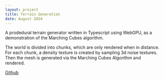 ```yaml
---
layout: project
title: Terrain Generation
date: August 2024
---
```


A prodedural terrain generator written in Typescript using WebGPU, as a demonstration of the Marching Cubes algorithm.

The world is divided into chunks, which are only rendered when in distance. For each chunk, a density texture is created by sampling 3d noise textures. Then the mesh is generated via the Marching Cubes Algorithm and rendered.

[Github](https://github.com/wildechu23/TerrainGen)